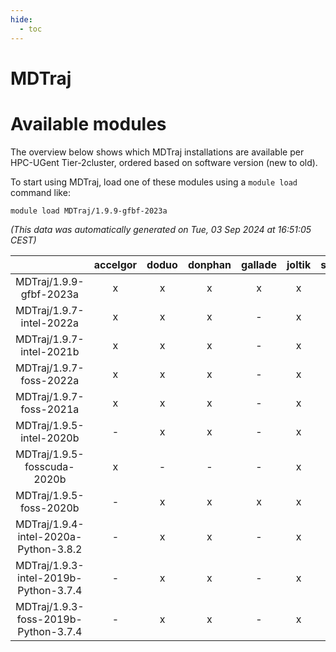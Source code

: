 ```yaml
---
hide:
  - toc
---
```


MDTraj
======

# Available modules


The overview below shows which MDTraj installations are available per HPC-UGent Tier-2cluster, ordered based on software version (new to old).

To start using MDTraj, load one of these modules using a `module load` command like:

```shell
module load MDTraj/1.9.9-gfbf-2023a
```

*(This data was automatically generated on Tue, 03 Sep 2024 at 16:51:05 CEST)*  

| |accelgor|doduo|donphan|gallade|joltik|shinx|skitty|
| :---: | :---: | :---: | :---: | :---: | :---: | :---: | :---: |
|MDTraj/1.9.9-gfbf-2023a|x|x|x|x|x|x|x|
|MDTraj/1.9.7-intel-2022a|x|x|x|-|x|-|x|
|MDTraj/1.9.7-intel-2021b|x|x|x|-|x|-|x|
|MDTraj/1.9.7-foss-2022a|x|x|x|-|x|-|x|
|MDTraj/1.9.7-foss-2021a|x|x|x|-|x|-|x|
|MDTraj/1.9.5-intel-2020b|-|x|x|-|x|-|x|
|MDTraj/1.9.5-fosscuda-2020b|x|-|-|-|x|-|-|
|MDTraj/1.9.5-foss-2020b|-|x|x|x|x|-|x|
|MDTraj/1.9.4-intel-2020a-Python-3.8.2|-|x|x|-|x|-|x|
|MDTraj/1.9.3-intel-2019b-Python-3.7.4|-|x|x|-|x|-|x|
|MDTraj/1.9.3-foss-2019b-Python-3.7.4|-|x|x|-|x|-|x|
